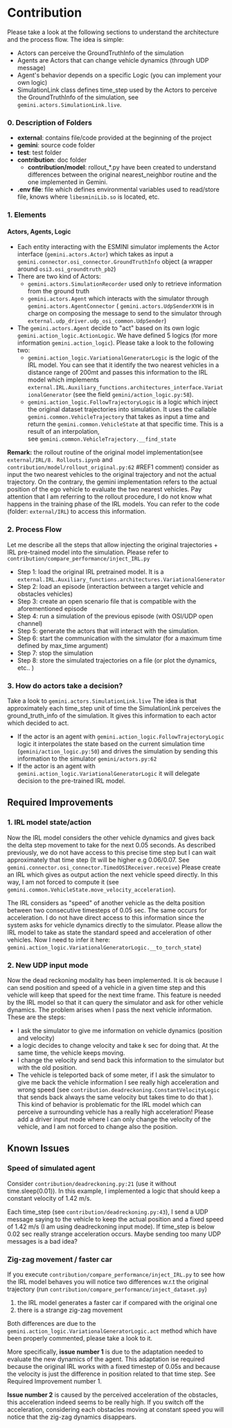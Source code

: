# Contribution

Please take a look at the following sections to understand the architecture and the process flow.
The idea is simple:

- Actors can perceive the GroundTruthInfo of the simulation
- Agents are Actors that can change vehicle dynamics (through UDP message)
- Agent's behavior depends on a specific Logic (you can implement your own logic)
- SimulationLink class defines time_step used by the Actors to perceive the GroundTruthInfo of the simulation,
  see `gemini.actors.SimulationLink.live`.

### 0. Description of Folders

- **external**: contains file/code provided at the beginning of the project
- **gemini**: source code folder
- **test**: test folder
- **contribution**: doc folder
    - **contribution/model**: rollout_*.py have been created to understand differences between the original
      nearest_neighbor routine and the one implemented in Gemini.
- **.env file**: file which defines environmental variables used to read/store file, knows where `libesminiLib.so` is
  located, etc.

### 1. Elements

#### Actors, Agents, Logic

- Each entity interacting with the ESMINI simulator implements the Actor interface (`gemini.actors.Actor`) which takes
  as input a `gemini.connector.osi_connector.GroundTruthInfo` object (a wrapper around `osi3.osi_groundtruth_pb2`)
- There are two kind of Actors:  
  - `gemini.actors.SimulationRecorder` used only to retrieve information from the ground truth
  - `gemini.actors.Agent` which interacts with the simulator through `gemini.actors.AgentConnector` (
    `gemini.actors.UdpSenderXYH` is in charge on composing the message to send to the simulator through `external.udp_driver.udp_osi_common.UdpSender`)
- The `gemini.actors.Agent` decide to "act" based on its own logic `gemini.action_logic.ActionLogic`.
  We have defined 5 logics (for more information `gemini.action_logic`). Please take a look to the following two:
    - `gemini.action_logic.VariationalGeneratorLogic`  is the logic of the IRL model. You can see that it identify the
      two nearest vehicles in a distance range of 200mt and passes this information to the IRL model which implements 
      `external.IRL.Auxiliary_functions.architectures_interface.VariationalGenerator` (see the field `gemini/action_logic.py:58`).
    - `gemini.action_logic.FollowTrajectoryLogic`  is a logic which inject the original dataset trajectories
      into simulation. It uses the callable `gemini.common.VehicleTrajectory` that takes as input a time and return the
      `gemini.common.VehicleState` at that specific time. This is a result of an interpolation,  
      see `gemini.common.VehicleTrajectory.__find_state`

**Remark:** the rollout routine of the original model implementation(see `external/IRL/8. Rollouts.ipynb`
and `contribution/model/rollout_original.py:62` #REF1 comment)
consider as input the two nearest vehicles to the original trajectory and not the actual trajectory. On the contrary,
the gemini implementation refers to the actual position of the
ego vehicle to evaluate the two nearest vehicles. Pay attention that I am referring to the rollout procedure, I do not
know what happens in the training phase of the IRL models.
You can refer to the code (folder: `external/IRL`) to access this information.

### 2. Process Flow

Let me describe all the steps that allow injecting the original trajectories + IRL pre-trained model into the
simulation.
Please refer to `contribution/compare_performance/inject_IRL.py`

- Step 1: load the original IRL pretrained model. It is
  a `external.IRL.Auxiliary_functions.architectures.VariationalGenerator`
- Step 2: load an episode (interaction between a target vehicle and obstacles vehicles)
- Step 3: create an open scenario file that is compatible with the aforementioned episode
- Step 4: run a simulation of the previous episode (with OSI/UDP open channel)
- Step 5: generate the actors that will interact with the simulation.
- Step 6: start the communication with the simulator (for a maximum time defined by max_time argument)
- Step 7: stop the simulation
- Step 8: store the simulated trajectories on a file (or plot the dynamics, etc.. )

### 3. How do actors take a decision?

Take a look to `gemini.actors.SimulationLink.live` The idea is that approximately each time_step unit of time the
SimulationLink perceives the ground_truth_info of the simulation. It gives this information to each actor
which decided to act.

- If the actor is an agent with `gemini.action_logic.FollowTrajectoryLogic` logic it interpolates
  the state based on the current simulation time (`gemini/action_logic.py:50`) and drives the simulation by sending this
  information to the simulator `gemini/actors.py:62`
- If the actor is an agent with `gemini.action_logic.VariationalGeneratorLogic` it will delegate decision to
  the pre-trained IRL model.

## Required Improvements

### 1. IRL model state/action

Now the IRL model considers the other vehicle dynamics and gives back the delta step movement to take for the next 0.05
seconds. As described previously, we do not have access to this precise time step but I can wait approximately that time
step
(It will be higher e.g 0.06/0.07. See `gemini.connector.osi_connector.TimedOSIReceiver.receive`)
Please create an IRL which gives as output action the next vehicle speed directly.
In this way, I am not forced to compute it (see `gemini.common.VehicleState.move_velocity_acceleration`).

The IRL considers as "speed" of another vehicle as the delta position between two consecutive timesteps of 0.05 sec.
The same occurs for acceleration. I do not have direct access to this information since the system asks for vehicle
dynamics
directly to the simulator. Please allow the IRL model to take as state the standard speed and acceleration of other
vehicles.
Now I need to infer it here: `gemini.action_logic.VariationalGeneratorLogic.__to_torch_state`)

### 2. New UDP input mode

Now the dead reckoning modality has been implemented. It is ok because I can send position and speed of
a vehicle in a given time step and this vehicle will keep that speed for the next time frame.
This feature is needed by the IRL model so that it can query the simulator and ask for other vehicle dynamics.
The problem arises when I pass the next vehicle information. These are the steps:

- I ask the simulator to give me information on vehicle dynamics (position and velocity)
- a logic decides to change velocity and take k sec for doing that. At the same time, the vehicle keeps moving.
- I change the velocity and send back this information to the simulator but with the old position.
- The vehicle is teleported back of some meter, if I ask the simulator to give me back the vehicle information I see
  really
  high acceleration and wrong speed (see `contribution.deadreckoning.ConstantVelocityLogic` that sends back always the
  same
  velocity but takes time to do that ). This kind of behavior is problematic for the IRL model which can perceive a
  surrounding vehicle has a really high acceleration!
  Please add a driver input mode where I can only change the velocity of the vehicle,
  and I am not forced to change also the position.

## Known Issues

### Speed of simulated agent

Consider `contribution/deadreckoning.py:21` (use it without time.sleep(0.01)).
In this example, I implemented a logic that should keep a constant velocity of 1.42 m/s.

Each time_step (see `contribution/deadreckoning.py:43`), I send a UDP message saying to the vehicle to keep the actual
position and a fixed speed of 1.42 m/s (I am using deadreckoning input mode).
If time_step is below 0.02 sec really strange acceleration occurs. Maybe sending too many UDP messages is a bad idea?

### Zig-zag movement / faster car

If you execute `contribution/compare_performance/inject_IRL.py` to see how the IRL model behaves you will notice two
differences w.r.t the original trajectory (run `contribution/compare_performance/inject_dataset.py`)

1. the IRL model generates a faster car if compared with the original one
2. there is a strange zig-zag movement

Both differences are due to the `gemini.action_logic.VariationalGeneratorLogic.act` method which have been properly
commented, please take a look to it.

More specifically, **issue number 1** is due to the adaptation needed to evaluate the new dynamics of the agent. This
adaptation ise required because the original IRL works with a fixed timestep of 0.05s and
because the velocity is just the difference in position related to that time step. See Required Improvement number 1.

**Issue number 2** is caused by the perceived acceleration of the obstacles, this acceleration indeed seems to be really
high. If you switch off the acceleration, considering each obstacles moving at constant speed you will notice that the
zig-zag dynamics disappears.  
